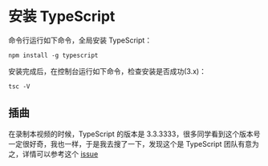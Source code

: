 #  安装 TypeScript #

命令行运行如下命令，全局安装 TypeScript：

    npm install -g typescript

安装完成后，在控制台运行如下命令，检查安装是否成功(3.x)：

    tsc -V

##  插曲 ##

在录制本视频的时候，TypeScript 的版本是 3.3.3333，很多同学看到这个版本号一定很好奇，我也一样，于是我去搜了一下，发现这个是 TypeScript 团队有意为之，详情可以参考这个 [issue][]


[issue]: https://github.com/Microsoft/TypeScript/issues/30032